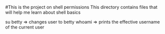 #This is the project on shell permissions
This directory contains files that will help me learn about shell basics

su betty => changes user to betty
whoami =>  prints the effective username of the current user
